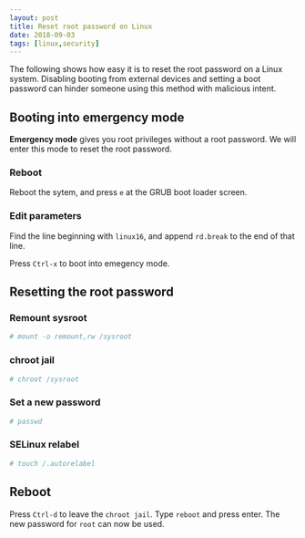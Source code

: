 ```yaml
---
layout: post
title: Reset root password on Linux
date: 2018-09-03
tags: [linux,security]
---
```


The following shows how easy it is to reset the root password on a Linux system. Disabling booting from external devices and setting a boot password can hinder someone using this method with malicious intent.

## Booting into emergency mode

**Emergency mode** gives you root privileges without a root password. We will enter this mode to reset the root password.

### Reboot

Reboot the sytem, and press `e` at the GRUB boot loader screen.

### Edit parameters

Find the line beginning with `linux16`, and append `rd.break` to the end of that line.

Press `Ctrl-x` to boot into emegency mode.

## Resetting the root password

### Remount sysroot

```bash
# mount -o remount,rw /sysroot
```

### chroot jail

```bash
# chroot /sysroot
```

### Set a new password

```bash
# passwd
```

### SELinux relabel

```bash
# touch /.autorelabel
```

## Reboot

Press `Ctrl-d` to leave the `chroot jail`. Type `reboot` and press enter.
The new password for `root` can now be used.
